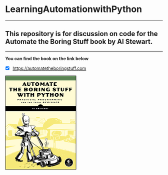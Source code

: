 # LearningAutomationwithPython

---

## This repository is for discussion on code for the Automate the Boring Stuff book by Al Stewart.

---

**You can find the book on the link below**

- [x] https://automatetheboringstuff.com

![](https://github.com/banerjeesamrat/LearningAutomationwithPython/blob/master/automate_cover_medium.png)
